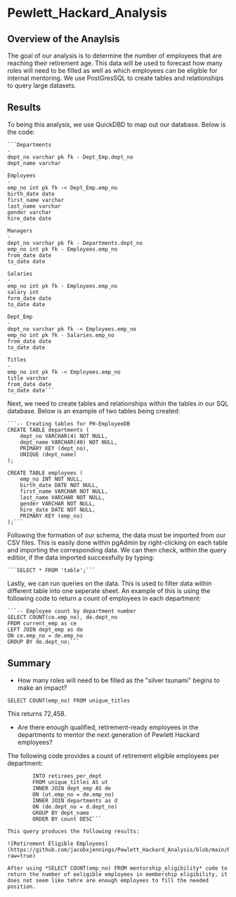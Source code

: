 # Pewlett_Hackard_Analysis

## Overview of the Anaylsis
The goal of our analysis is to determine the number of employees that are reaching their retirement age. This data will be used to forecast how many roles will need to be filled as well as which employees can be eligible for internal mentoring. We use PostGresSQL to create tables and relationships to query large datasets. 

## Results

To being this analysis, we use QuickDBD to map out our database. Below is the code:

    ```Departments
    -
    dept_no varchar pk fk - Dept_Emp.dept_no
    dept_name varchar

    Employees
    -
    emp_no int pk fk -< Dept_Emp.emp_no
    birth_date date
    first_name varchar
    last_name varchar
    gender varchar
    hire_date date

    Managers
    -
    dept_no varchar pk fk - Departments.dept_no
    emp_no int pk fk - Employees.emp_no
    from_date date
    to_date date

    Salaries
    -
    emp_no int pk fk - Employees.emp_no
    salary int
    form_date date
    to_date date

    Dept_Emp
    -
    dept_no varchar pk fk -< Employees.emp_no
    emp_no int pk fk - Salaries.emp_no
    from_date date
    to_date date

    Titles
    -
    emp_no int pk fk -< Employees.emp_no
    title varchar 
    from_date date
    to_date date```

Next, we need to create tables and relationships within the tables in our SQL database. Below is an example of two tables being created:

    ```-- Creating tables for PH-EmployeeDB
    CREATE TABLE departments (
        dept_no VARCHAR(4) NOT NULL,
        dept_name VARCHAR(40) NOT NULL,
        PRIMARY KEY (dept_no),
        UNIQUE (dept_name)
    );

    CREATE TABLE employees (
	    emp_no INT NOT NULL,
        birth_date DATE NOT NULL,
        first_name VARCHAR NOT NULL,
        last_name VARCHAR NOT NULL,
        gender VARCHAR NOT NULL,
        hire_date DATE NOT NULL,
        PRIMARY KEY (emp_no)
    );```

Following the formation of our schema, the data must be imported from our CSV files. This is easily done within pgAdmin by right-clicking on each table and importing the corresponding data. We can then check, within the query editior, if the data imported successfully by typing: 
    
    ```SELECT * FROM 'table';```

Lastly, we can run queries on the data. This is used to filter data within different table into one seperate sheet. An example of this is using the following code to return a count of employees in each department: 

    ```-- Employee count by department number
    SELECT COUNT(ce.emp_no), de.dept_no
    FROM current_emp as ce
    LEFT JOIN dept_emp as de
    ON ce.emp_no = de.emp_no
    GROUP BY de.dept_no;```


## Summary
- How many roles will need to be filled as the "silver tsunami" begins to make an impact?

```SELECT COUNT(emp_no) FROM unique_titles```

This returns 72,458. 

- Are there enough qualified, retirement-ready employees in the departments to mentor the next generation of Pewlett Hackard employees?

The following code provides a count of retirement eligible employees per department:

```SELECT COUNT(ut.emp_no), d.dept_name
		INTO retirees_per_dept
		FROM unique_titles AS ut
		INNER JOIN dept_emp AS de
		ON (ut.emp_no = de.emp_no)
		INNER JOIN departments as d
		ON (de.dept_no = d.dept_no)
		GROUP BY dept_name
		ORDER BY count DESC```

This query produces the following results: 

![Retirement Eligible Employees](https://github.com/jacobxjennings/Pewlett_Hackard_Analysis/blob/main/Retirees_per_Dept.PNG?raw=true)

After using *SELECT COUNT(emp_no) FROM mentorship_eligibility* code to return the number of eeligible employees in membership eligibility, it does not seem like tehre are enough employees to fill the needed position. 